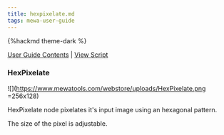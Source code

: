 ```yaml
---
title: hexpixelate.md
tags: mewa-user-guide
---
```


{%hackmd theme-dark %}

[User Guide Contents]([../user-guide.md](https://hackmd.io/a1QcmKzITpWvPFlszBX4Qw)) | [View Script](https://www.mewatools.com/webstore/index.php?view=HexPixelate)

### HexPixelate

![](https://www.mewatools.com/webstore/uploads/HexPixelate.png =256x128)

HexPixelate node pixelates it's input image using an hexagonal pattern.




The size of the pixel is adjustable.


